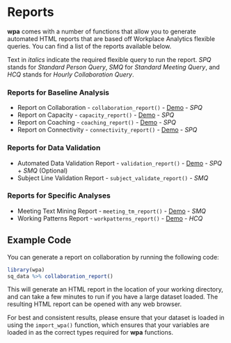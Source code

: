 # Reports

**wpa** comes with a number of functions that allow you to generate automated HTML reports that are based off Workplace Analytics flexible queries. You can find a list of the reports available below.

Text in _italics_ indicate the required flexible query to run the report. _SPQ_ stands for _Standard Person Query_, _SMQ_ for _Standard Meeting Query_, and _HCQ_ stands for _Hourly Collaboration Query_.

### Reports for Baseline Analysis

- Report on Collaboration - `collaboration_report()` - [Demo](https://microsoft.github.io/wpa/report-demo/collaboration-report.html) - _SPQ_
- Report on Capacity - `capacity_report()` - [Demo](https://microsoft.github.io/wpa/report-demo/capacity-report.html) - _SPQ_
- Report on Coaching - `coaching_report()` - [Demo](https://microsoft.github.io/wpa/report-demo/coaching-report.html) - _SPQ_
- Report on Connectivity - `connectivity_report()` - [Demo](https://microsoft.github.io/wpa/report-demo/connectivity-report.html) - _SPQ_

### Reports for Data Validation
- Automated Data Validation Report - `validation_report()` - [Demo](https://microsoft.github.io/wpa/report-demo/validation-report-demo.html) - _SPQ_ + _SMQ_ (Optional)
- Subject Line Validation Report - `subject_validate_report()` - _SMQ_

### Reports for Specific Analyses
- Meeting Text Mining Report - `meeting_tm_report()` - [Demo](https://microsoft.github.io/wpa/report-demo/meeting-text-mining-report.html) - _SMQ_
- Working Patterns Report - `workpatterns_report()` - [Demo](https://microsoft.github.io/wpa/report-demo/workpatterns-report.html) - _HCQ_

## Example Code

You can generate a report on collaboration by running the following code:

```R
library(wpa)
sq_data %>% collaboration_report()
```

This will generate an HTML report in the location of your working directory, and can take a few minutes to run if you have a large dataset loaded. The resulting HTML report can be opened with any web browser. 

For best and consistent results, please ensure that your dataset is loaded in using the `import_wpa()` function, which ensures that your variables are loaded in as the correct types required for **wpa** functions. 